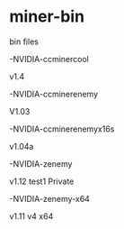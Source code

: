 # miner-bin
bin files


-NVIDIA-ccminercool

v1.4

-NVIDIA-ccminerenemy

V1.03

-NVIDIA-ccminerenemyx16s

v1.04a

-NVIDIA-zenemy

v1.12 test1 Private

-NVIDIA-zenemy-x64

v1.11 v4 x64